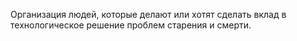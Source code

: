 Организация людей, которые делают или хотят сделать вклад в технологическое решение проблем старения и смерти.
